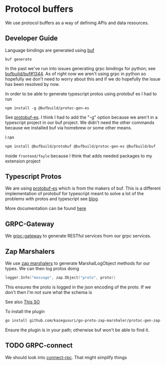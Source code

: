 # Protocol buffers

We use protocol buffers as a way of defining APIs and data resources.

## Developer Guide

Language bindings are generated using [buf](https://buf.build/docs/introduction)

```
buf generate
```

In the past we've run into issues generating grpc bindings for python; 
see [bufbuild/buf#1344](https://github.com/bufbuild/buf/issues/1344). As of right
now we aren't using grpc in python so hopefully we don't need to worry about this and
if we do hopefully the issue has been resolved by now.

In order to be able to generate typescript protos using protobuf es I had to run

```
npm install -g @bufbuild/protoc-gen-es 
```

See [protobuf-es](https://github.com/bufbuild/protobuf-es). I think I had to add the "-g" option because we aren't
in a typescript project in our buf project. We didn't need the other commands because we installed buf via
homebrew or some other means.

I ran 

```bash
npm install @bufbuild/protobuf @bufbuild/protoc-gen-es @bufbuild/buf
```

inside `frontend/foyle` because I think that adds needed packages to my extension project

## Typescript Protos

We are using [protobuf-es](https://github.com/bufbuild/protobuf-es)  which is from the makers of buf.
This is a different implementation of protobuf  for typescript meant to solve a lot of the problems with protos
and typescript see [blog](https://buf.build/blog/protobuf-es-the-protocol-buffers-typescript-javascript-runtime-we-all-deserve).

More documentation can be found [here](https://github.com/bufbuild/protobuf-es/blob/main/docs/generated_code.md)

## GRPC-Gateway

We [grpc-gateway](https://grpc-ecosystem.github.io/grpc-gateway/) to generate RESTful services from our grpc services.


## Zap Marshalers

We use [zap marshalers](https://pkg.go.dev/go.uber.org/zap#hdr-JSON) to generate MarshalLogObject methods for our types.
We can then log protos doing

```go
logger.Info("message", zap.Object("proto", proto))
```

This ensures the proto is logged in the json encoding of the proto. If we don't then I'm not sure what the schema is

See also [This SO](https://stackoverflow.com/questions/68411821/correctly-log-protobuf-messages-as-unescaped-json-with-zap-logger)

To install the plugin

```bash
go install github.com/kazegusuri/go-proto-zap-marshaler/protoc-gen-zap-marshaler@latest
```

Ensure the plugin is in your path; otherwise buf won't be able to find it.


## TODO GRPC-connect

We should look into [connect-rpc](https://connectrpc.com/). That might simplify things